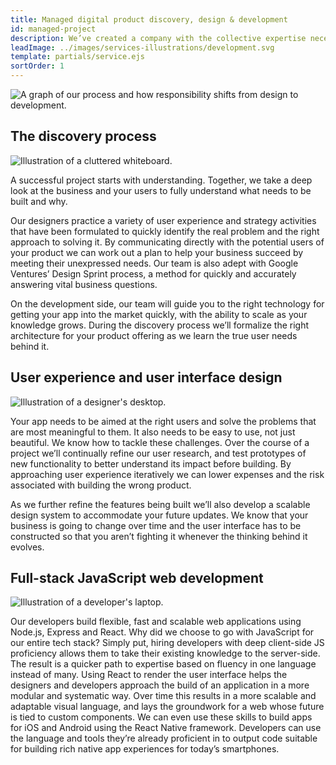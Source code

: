 ```yaml
---
title: Managed digital product discovery, design & development
id: managed-project
description: We’ve created a company with the collective expertise necessary to build and ship great products for web and mobile. Whether you’re a small team getting your first app out the door or a larger organization that needs an outside perspective, our expert designers and developers have a track record of delivering great work efficiently.
leadImage: ../images/services-illustrations/development.svg
template: partials/service.ejs
sortOrder: 1
---
```


<div class="process-graph-container">
  <img src="../../images/services-illustrations/process-graph.svg" alt="A graph of our process and how responsibility shifts from design to development.">
</div>

<h2>The discovery process</h2>

<div class="services--container-image right">
  <img src="../../images/services-illustrations/discovery.svg" alt="Illustration of a cluttered whiteboard." />
</div>

<p>A successful project starts with understanding. Together, we take a deep look at the business and your users to fully understand what needs to be built and why.</p>

<p>Our designers practice a variety of user experience and strategy activities that have been formulated to quickly identify the real problem and the right approach to solving it. By communicating directly with the potential users of your product we can work out a plan to help your business succeed by meeting their unexpressed needs. Our team is also adept with Google Ventures’ Design Sprint process, a method for quickly and accurately answering vital business questions.</p>

<p>On the development side, our team will guide you to the right technology for getting your app into the market quickly, with the ability to scale as your knowledge grows. During the discovery process we’ll formalize the right architecture for your product offering as we learn the true user needs behind it.</p>

<h2>User experience and user interface design</h2>

<div class="services--container-image right">
  <img src="../../images/services-illustrations/design.svg" alt="Illustration of a designer's desktop." />
</div>

<p>Your app needs to be aimed at the right users and solve the problems that are most meaningful to them. It also needs to be easy to use, not just beautiful. We know how to tackle these challenges. Over the course of a project we’ll continually refine our user research, and test prototypes of new functionality to better understand its impact before building. By approaching user experience iteratively we can lower expenses and the risk associated with building the wrong product.</p>

<p>As we further refine the features being built we’ll also develop a scalable design system to accommodate your future updates. We know that your business is going to change over time and the user interface has to be constructed so that you aren’t fighting it whenever the thinking behind it evolves.</p>

<h2>Full-stack JavaScript web development</h2>

<div class="services--container-image right">
  <img src="../../images/services-illustrations/development.svg" alt="Illustration of a developer's laptop." />
</div>

<p>Our developers build flexible, fast and scalable web applications using Node.js, Express and React. Why did we choose to go with JavaScript for our entire tech stack? Simply put, hiring developers with deep client-side JS proficiency allows them to take their existing knowledge to the server-side. The result is a quicker path to expertise based on fluency in one language instead of many.
Using React to render the user interface helps the designers and developers approach the build of an application in a more modular and systematic way. Over time this results in a more scalable and adaptable visual language, and lays the groundwork for a web whose future is tied to custom components.
We can even use these skills to build apps for iOS and Android using the React Native framework. Developers can use the language and tools they’re already proficient in to output code suitable for building rich native app experiences for today’s smartphones.</p>
